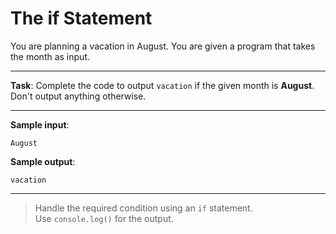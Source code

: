 # The if Statement

You are planning a vacation in August. You are given a program that takes the month as input.

---

**Task**: Complete the code to output `vacation` if the given month is **August**. Don't output anything otherwise.

---

**Sample input**: 
```
August
```

**Sample output**: 
```
vacation
```

---

>Handle the required condition using an `if` statement.    
>Use `console.log()` for the output.